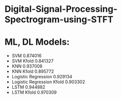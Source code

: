# Digital-Signal-Processing-Spectrogram-using-STFT
# ML, DL Models:
*   SVM	0.874016	
* 	SVM Kfold	0.841327
* 	KNN	0.937008	
* 	KNN Kfold	0.895772
* 	Logistic Regression	0.929134	
* 	Logistic Regression Kfold	0.903302	
* 	LSTM	0.944882
* 	LSTM Kfold	0.970309
